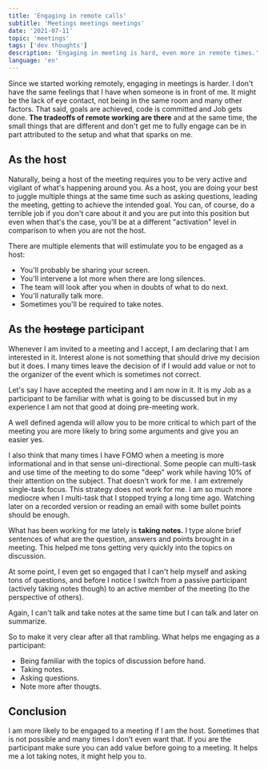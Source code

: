 ```yaml
---
title: 'Engaging in remote calls'
subtitle: 'Meetings meetings meetings'
date: '2021-07-11'
topic: 'meetings'
tags: ['dev thoughts']
description: 'Engaging in meeting is hard, even more in remote times.'
language: 'en'
---
```


Since we started working remotely, engaging in meetings is harder. I don't have the same feelings that I have when someone is in front of me. It might be the lack of eye contact, not being in the same room and many other factors. That said, goals are achieved, code is committed and Job gets done. **The tradeoffs of remote working are there** and at the same time, the small things that are different and don't get me to fully engage can be in part attributed to the setup and what that sparks on me.

## As the host

Naturally, being a host of the meeting requires you to be very active and vigilant of what's happening around you. As a host, you are doing your best to juggle multiple things at the same time such as asking questions, leading the meeting, getting to achieve the intended goal. You can, of course, do a terrible job if you don't care about it and you are put into this position but even when that's the case, you'll be at a different "activation" level in comparison to when you are not the host.

There are multiple elements that will estimulate you to be engaged as a host:

- You'll probably be sharing your screen.
- You'll intervene a lot more when there are long silences.
- The team will look after you when in doubts of what to do next.
- You'll naturally talk more.
- Sometimes you'll be required to take notes.

## As the ~~hostage~~ participant

Whenever I am invited to a meeting and I accept, I am declaring that I am interested in it. Interest alone is not something that should drive my decision but it does. I many times leave the decision of if I would add value or not to the organizer of the event which is sometimes not correct.

Let's say I have accepted the meeting and I am now in it. It is my Job as a participant to be familiar with what is going to be discussed but in my experience I am not that good at doing pre-meeting work.

A well defined agenda will allow you to be more critical to which part of the meeting you are more likely to bring some arguments and give you an easier yes.

I also think that many times I have FOMO when a meeting is more informational and in that sense uni-directional. Some people can multi-task and use time of the meeting to do some "deep" work while having 10% of their attention on the subject. That doesn't work for me. I am extremely single-task focus. This strategy does not work for me. I am so much more mediocre when I multi-task that I stopped trying a long time ago. Watching later on a recorded version or reading an email with some bullet points should be enough.

What has been working for me lately is **taking notes.** I type alone brief sentences of what are the question, answers and points brought in a meeting. This helped me tons getting very quickly into the topics on discussion.

At some point, I even get so engaged that I can't help myself and asking tons of questions, and before I notice I switch from a passive participant (actively taking notes though) to an active member of the meeting (to the perspective of others).

Again, I can't talk and take notes at the same time but I can talk and later on summarize.

So to make it very clear after all that rambling. What helps me engaging as a participant:

- Being familiar with the topics of discussion before hand.
- Taking notes.
- Asking questions.
- Note more after thougts.

## Conclusion

I am more likely to be engaged to a meeting if I am the host. Sometimes that is not possible and many times I don't even want that. If you are the participant make sure you can add value before going to a meeting. It helps me a lot taking notes, it might help you to.
